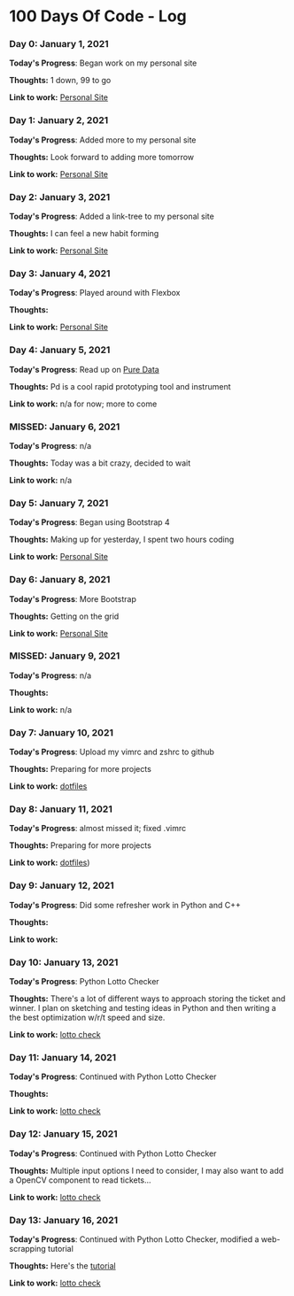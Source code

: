 # 100 Days Of Code - Log

### Day 0: January 1, 2021

**Today's Progress**: Began work on my personal site 

**Thoughts:** 1 down, 99 to go

**Link to work:** [Personal Site](https://mjrizzo22.github.io)

### Day 1: January 2, 2021

**Today's Progress**: Added more to my personal site 

**Thoughts:** Look forward to adding more tomorrow

**Link to work:** [Personal Site](https://mjrizzo22.github.io)

### Day 2: January 3, 2021

**Today's Progress**: Added a link-tree to my personal site 

**Thoughts:** I can feel a new habit forming

**Link to work:** [Personal Site](https://mjrizzo22.github.io)

### Day 3: January 4, 2021

**Today's Progress**: Played around with Flexbox 

**Thoughts:** 

**Link to work:** [Personal Site](https://mjrizzo22.github.io)

### Day 4: January 5, 2021

**Today's Progress**: Read up on [Pure Data](https://puredata.info/)

**Thoughts:** Pd is a cool rapid prototyping tool and instrument

**Link to work:** n/a for now; more to come

### MISSED: January 6, 2021

**Today's Progress**: n/a

**Thoughts:** Today was a bit crazy, decided to wait

**Link to work:** n/a 

### Day 5: January 7, 2021

**Today's Progress**: Began using Bootstrap 4 

**Thoughts:** Making up for yesterday, I spent two hours coding

**Link to work:** [Personal Site](https://mjrizzo22.github.io)

### Day 6: January 8, 2021

**Today's Progress**: More Bootstrap

**Thoughts:** Getting on the grid 

**Link to work:** [Personal Site](https://mjrizzo22.github.io)

### MISSED: January 9, 2021

**Today's Progress**: n/a

**Thoughts:** 

**Link to work:** n/a 

### Day 7: January 10, 2021

**Today's Progress**: Upload my vimrc and zshrc to github

**Thoughts:** Preparing for more projects

**Link to work:** [dotfiles](https://github.com/mjrizzo22/dotfiles)

### Day 8: January 11, 2021

**Today's Progress**: almost missed it; fixed .vimrc

**Thoughts:** Preparing for more projects

**Link to work:** [dotfiles](https://github.com/mjrizzo22/dotfiles))

### Day 9: January 12, 2021

**Today's Progress**: Did some refresher work in Python and C++

**Thoughts:** 

**Link to work:** 

### Day 10: January 13, 2021

**Today's Progress**: Python Lotto Checker 

**Thoughts:** There's a lot of different ways to approach storing the ticket and winner. I plan on sketching and testing ideas in Python and then writing a the best optimization w/r/t speed and size.

**Link to work:** [lotto check](https://github.com/mjrizzo22/lottoCheck)

### Day 11: January 14, 2021

**Today's Progress**: Continued with Python Lotto Checker 

**Thoughts:** 

**Link to work:** [lotto check](https://github.com/mjrizzo22/lottoCheck)

### Day 12: January 15, 2021

**Today's Progress**: Continued with Python Lotto Checker 

**Thoughts:** Multiple input options I need to consider, I may also want to add a OpenCV component to read tickets...

**Link to work:** [lotto check](https://github.com/mjrizzo22/lottoCheck)

### Day 13: January 16, 2021

**Today's Progress**: Continued with Python Lotto Checker, modified a web-scrapping tutorial

**Thoughts:** Here's the [tutorial](https://www.thepythoncode.com/article/download-web-page-images-python)

**Link to work:** [lotto check](https://github.com/mjrizzo22/lottoCheck)